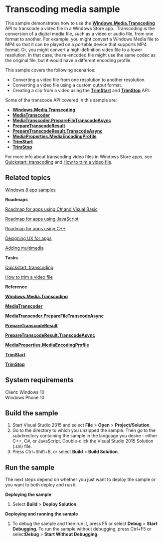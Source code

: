 <!---
  category: AudioVideoAndCamera 
--->

Transcoding media sample  
========================  
  
This sample demonstrates how to use the [**Windows.Media.Transcoding**](http://msdn.microsoft.com/library/windows/apps/br207105) API to transcode a video file in a Windows Store app.. Transcoding is the conversion of a digital media file, such as a video or audio file, from one format to another. For example, you might convert a Windows Media file to MP4 so that it can be played on a portable device that supports MP4 format. Or, you might convert a high-definition video file to a lower resolution. In that case, the re-encoded file might use the same codec as the original file, but it would have a different encoding profile.  
  
This sample covers the following scenarios:  
  
-   Converting a video file from one resolution to another resolution.  
-   Converting a video file using a custom output format.  
-   Creating a clip from a video using the [**TrimStart**](http://msdn.microsoft.com/library/windows/apps/br207103) and [**TrimStop**](http://msdn.microsoft.com/library/windows/apps/br207104) API.  
  
Some of the transcode API covered in this sample are:  
  
-   [**Windows.Media.Transcoding**](http://msdn.microsoft.com/library/windows/apps/br207105)  
-   [**MediaTranscoder**](http://msdn.microsoft.com/library/windows/apps/br207080)  
-   [**MediaTranscoder.PrepareFileTranscodeAsync**](http://msdn.microsoft.com/library/windows/apps/hh700936)  
-   [**PrepareTranscodeResult**](http://msdn.microsoft.com/library/windows/apps/hh700941)  
-   [**PrepareTranscodeResult.TranscodeAsync**](http://msdn.microsoft.com/library/windows/apps/hh700946)  
-   [**MediaProperties.MediaEncodingProfile**](http://msdn.microsoft.com/library/windows/apps/hh701026)  
-   [**TrimStart**](http://msdn.microsoft.com/library/windows/apps/br207103)  
-   [**TrimStop**](http://msdn.microsoft.com/library/windows/apps/br207104)  
  
For more info about transcoding video files in Windows Store apps, see [Quickstart: transcoding](http://msdn.microsoft.com/library/windows/apps/hh452795) and [How to trim a video file](http://msdn.microsoft.com/library/windows/apps/hh452776).  


Related topics  
--------------  
  
[Windows 8 app samples](http://go.microsoft.com/fwlink/p/?LinkID=227694)  
  
**Roadmaps**  
  
[Roadmap for apps using C\# and Visual Basic](http://msdn.microsoft.com/library/windows/apps/br229583)  
  
[Roadmap for apps using JavaScript](http://msdn.microsoft.com/library/windows/apps/hh465037)  
  
[Roadmap for apps using C++](http://msdn.microsoft.com/library/windows/apps/hh700360)  
  
[Designing UX for apps](http://msdn.microsoft.com/library/windows/apps/hh767284)  
  
[Adding multimedia](http://msdn.microsoft.com/library/windows/apps/hh465134)  
  
**Tasks**  
  
[Quickstart: transcoding](http://msdn.microsoft.com/library/windows/apps/hh452795)  
  
[How to trim a video file](http://msdn.microsoft.com/library/windows/apps/hh452776)  
  
**Reference**  
  
[**Windows.Media.Transcoding**](http://msdn.microsoft.com/library/windows/apps/br207105)  
  
[**MediaTranscoder**](http://msdn.microsoft.com/library/windows/apps/br207080)  
  
[**MediaTranscoder.PrepareFileTranscodeAsync**](http://msdn.microsoft.com/library/windows/apps/hh700936)  
  
[**PrepareTranscodeResult**](http://msdn.microsoft.com/library/windows/apps/hh700941)  
  
[**PrepareTranscodeResult.TranscodeAsync**](http://msdn.microsoft.com/library/windows/apps/hh700946)  
  
[**MediaProperties.MediaEncodingProfile**](http://msdn.microsoft.com/library/windows/apps/hh701026)  
  
[**TrimStart**](http://msdn.microsoft.com/library/windows/apps/br207103)  
  
[**TrimStop**](http://msdn.microsoft.com/library/windows/apps/br207104)  
  

System requirements
-----------------------------

Client:
Windows 10  
Windows Phone 10  

Build the sample
----------------

1.  Start Visual Studio 2015 and select **File** \> **Open** \> **Project/Solution**.
2.  Go to the directory to which you unzipped the sample. Then go to the subdirectory containing the sample in the language you desire - either C++, C\#, or JavaScript. Double-click the Visual Studio 2015 Solution (.sln) file.
3.  Press Ctrl+Shift+B, or select **Build** \> **Build Solution**.

Run the sample
--------------

The next steps depend on whether you just want to deploy the sample or you want to both deploy and run it.

**Deploying the sample**
1.  Select **Build** \> **Deploy Solution**.

**Deploying and running the sample**
1.  To debug the sample and then run it, press F5 or select **Debug** \> **Start Debugging**. To run the sample without debugging, press Ctrl+F5 or select**Debug** \> **Start Without Debugging**.